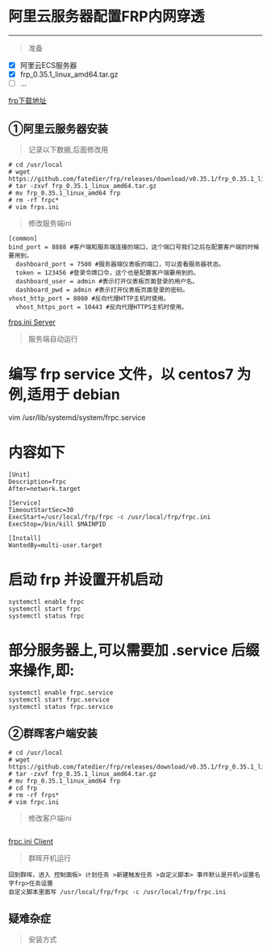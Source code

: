 # 阿里云服务器配置FRP内网穿透
---
> 准备

- [x] 阿里云ECS服务器
- [x] frp_0.35.1_linux_amd64.tar.gz
- [ ] ...

[frp下载地址](https://github.com/fatedier/frp/releases)

## ①阿里云服务器安装

> 记录以下数据,后面修改用 
```ksh
# cd /usr/local
# wget https://github.com/fatedier/frp/releases/download/v0.35.1/frp_0.35.1_linux_amd64.tar.gz
# tar -zxvf frp_0.35.1_linux_amd64.tar.gz
# mv frp_0.35.1_linux_amd64 frp
# rm -rf frpc*
# vim frps.ini
```
> 修改服务端ini
```
[common]
bind_port = 8888 #客户端和服务端连接的端口，这个端口号我们之后在配置客户端的时候要用到。
  dashboard_port = 7500 #服务器端仪表板的端口，可以查看服务器状态。
  token = 123456 #登录令牌口令，这个也是配置客户端要用到的。
  dashboard_user = admin #表示打开仪表板页面登录的用户名。
  dashboard_pwd = admin #表示打开仪表板页面登录的密码。
vhost_http_port = 8080 #反向代理HTTP主机时使用。
  vhost_https_port = 10443 #反向代理HTTPS主机时使用。
```
[frps.ini Server](https://github.com/fatedier/frp/blob/dev/conf/frps_full.ini)
> 服务端自动运行
# 编写 frp service 文件，以 centos7 为例,适用于 debian
vim /usr/lib/systemd/system/frpc.service
# 内容如下
```
[Unit]
Description=frpc
After=network.target

[Service]
TimeoutStartSec=30
ExecStart=/usr/local/frp/frpc -c /usr/local/frp/frpc.ini
ExecStop=/bin/kill $MAINPID

[Install]
WantedBy=multi-user.target
```
# 启动 frp 并设置开机启动
```
systemctl enable frpc
systemctl start frpc
systemctl status frpc
```
# 部分服务器上,可以需要加 .service 后缀来操作,即:
```
systemctl enable frpc.service
systemctl start frpc.service
systemctl status frpc.service
```
## ②群晖客户端安装
```shell-session
# cd /usr/local
# wget https://github.com/fatedier/frp/releases/download/v0.35.1/frp_0.35.1_linux_amd64.tar.gz
# tar -zxvf frp_0.35.1_linux_amd64.tar.gz
# mv frp_0.35.1_linux_amd64 frp
# cd frp
# rm -rf frps*
# vim frpc.ini
```
> 修改客户端ini
```

```
[frpc.ini Client](https://github.com/fatedier/frp/blob/dev/conf/frpc_full.ini)

> 群晖开机运行
```
回到群晖，进入 控制面板> 计划任务 >新建触发任务 >自定义脚本> 事件默认是开机>设置名字frp>任务设置  
自定义脚本里面写 /usr/local/frp/frpc -c /usr/local/frp/frpc.ini

```
## 疑难杂症



> 安装方式
